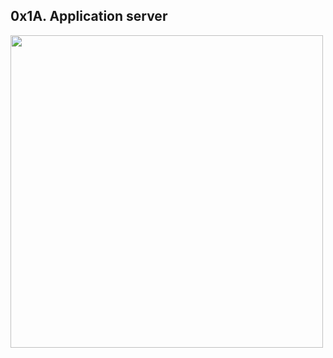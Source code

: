 ## 0x1A. Application server

<image src="https://github.com/Stellanwae/alx-system_engineering-devops/assets/99267699/92ce9eee-cb25-40f4-a4de-0c6cbc21cd69" width="500" height="500">
